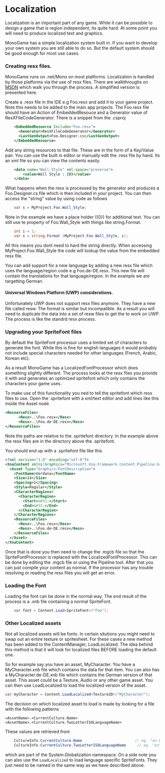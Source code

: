# Localization

Localization is an important part of any game. While it can be possible to design a
game that is region independent, its quite hard. At some point you will need to 
produce localized text and graphics. 

MonoGame has a simple localization system built in. If you want to develop your own
system you are still able to do so. But the default system should be good enough for
most use cases.

### Creating resx files.

MonoGame runs on .net/Mono on most platforms. Localization is handled by those platforms
via the use of resx files. There are walkthroughs on [MSDN](https://msdn.microsoft.com/en-us/library/aa992030(v=vs.100).aspx)
which walk you through the process. A simplified version is presented here.

Create a .resx file in the IDE e.g Foo.resx and add it to your game project. Note this needs to be added to the 
main app projects. The Foo.resx file should have an Action of EmbeddedResouce and a Generator value of ResXFileCodeGenerator. 
There is a snippet from the .csproj

```xml
    <EmbeddedResource Include="Foo.resx">
      <Generator>ResXFileCodeGenerator</Generator>
      <LastGenOutput>Foo.Designer.cs</LastGenOutput>
    </EmbeddedResource>
```

Add any string resources to that file. These are in the form of a Key/Value pair. You can use the built in editor 
or manually edit the .resx file by hand. Its an xml file so you can view the contents easily.

```xml
	<data name="Wall_Style" xml:space="preserve">
		<value>Wall Style : {0}</value>
	</data>
```

What happens when the resx is processed by the generator and produces a Foo.Designer.cs file which is then 
included in your project. You can then access the "string" value by using code as follows

```csharp
	var s = MyProject.Foo.Wall_Style;
```

Note in the example we have a place holder ({0}) for additional text. You can still use te property of Foo.Wall_Style with
things like string.Format.

```csharp
	int i = 1;
	var s = string.Format (MyProject.Foo.Wall_Style, i);
```

All this means you dont need to hard the string directly. When accessing MyProject.Foo.Wall_Style the code will lookup the value from 
the embedded resx file. 

You can add support for a new language by adding a new resx file which uses the language/region code e.g Foo.de-DE.resx.
This new file will contain the translations for that language/region. In the example we are targetting German.
 
#### Universal Windows Platform (UWP) considerations.

Unfortunately UWP does not support resx files anymore. They have a new file called resw. The format is similar but 
incompatible. As a result you will need to duplicate the data into a set of resw files to get the to work on UWP. The 
process is like the standrd resx process.

### Upgrading your SpriteFont files

By default the SpriteFont processor uses a limited set of characters to generate the font. While this is fine for english 
languages it would probably not include special characters needed for other languages (French, Arabic, Korean etc).

As a result MonoGame has a LocalizedFontProcessor which does something slightly different. The process looks at the resx 
files you provide it with and generates an optimized spritefont which only contains the characters your game uses. 

To make use of this functionality you ned to tell the spritefont which resx files to use. Open the .spritefont with a 
xml/text editor and add lines like this inside the Asset node

```xml
<ResourceFiles>
      <Resx>..\Foo.resx</Resx>
      <Resx>..\Foo.de-DE.resx</Resx>
</ResourceFiles>
```

Note the paths are relative to the .spritefont directory. In the example above the resx files are in the directory
above the .spritefont.

You should end up with a .spritefont file like this

```xml
<?xml version="1.0" encoding="utf-8"?>
<XnaContent xmlns:Graphics="Microsoft.Xna.Framework.Content.Pipeline.Graphics">
  <Asset Type="Graphics:FontDescription">
    <FontName>Verdana</FontName>
    <Size>14</Size>
    <Spacing>1</Spacing>
    <Style>Regular</Style>
    <CharacterRegions>
      <CharacterRegion>
        <Start>&#32;</Start>
        <End>&#32;</End>
      </CharacterRegion>
    </CharacterRegions>
    <ResourceFiles>
      <Resx>..\Foo.resx</Resx>
      <Resx>..\Foo.de-DE.resx</Resx>
    </ResourceFiles>
  </Asset>
</XnaContent>
```

Once that is done you then need to change the .mgcb file so that the SpriteFontProcessor is replaced with 
the LocalizedFontProcessor. This can be done by editing the .mgcb file or using the Pipeline tool. After
that you can just compile your content as normal. If the processor has any trouble resolving or reading the
resx files you will get an error.

### Loading the Font

Loading the font can be done in the normal way. The end result of the process is a .xnb file containing a normal
SpriteFont. 

```csharp
	var font = Content.Load<SpriteFont>("Foo");
```

### Other Localized assets

Not all localized assets will be fonts. In certain situtions you might need to swap out an entire texture or spritesheet.
For these cases a new method has been added to the ContentManager, LoadLocalized. The idea behind this method is that it will
look for localized files BEFORE loading the default one. 

So for example say you have an asset, MyCharacter. You have a MyCharacter.xnb file which contains the data for that item. You 
can also has a MyCharacter.de-DE.xnb file which contains the German version of that asset. This asset could be a Texture, Audio
or any other game asset. You can then use LoadLocalized to load the localized version of the asset.

```csharp
var myCharacter = Content.LoadLocalized<Texture2D>("MyCharacter");
```

The decision on which localized asset to load is made by looking for a file with the following patterns

	<AssetName>.<CurrentCulture.Name>
	<AssetName>.<CurrentCulture.TwoLetterISOLanguageName>

These values are retrieved from 

```csharp
	CultureInfo.CurrentCulture.Name                        // eg. "en-US"
	CultureInfo.CurrentCulture.TwoLetterISOLanguageName     // eg. "en"
```

which are part of the System.Globalization namespace. On a side note you can also use the `LoadLocalized` to load language 
specific SpriteFonts. They just need to be named in the same way as we have described above.

